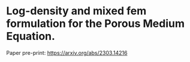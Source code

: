 # Log-density and mixed fem formulation for the Porous Medium Equation.
Paper pre-print: https://arxiv.org/abs/2303.14216
